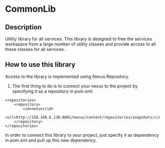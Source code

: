 # CommonLib
## Description
Utility library for all services.
This library is designed to free the services workspace from a large number of utility classes and provide access to all these classes for all services.

## How to use this library
Access to the library is implemented using Nexus Repository.
1. The first thing to do is to connect your nexus to the project by specifying it as a repository in pom.xml:

```
<repositories>
	<repository>
		<id>nexus</id>
		<url>http://158.160.6.130:8081/nexus/content/repositories/snapshots/</url>
	</repository>
</repositories>
```
	
In order to connect this library to your project, just specify it as dependency in pom.xml and pull up this new dependency.
